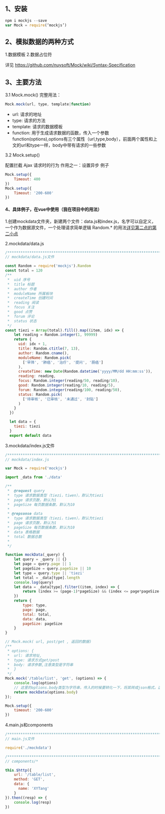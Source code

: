 ## 1、安装
``` js
npm i mockjs --save
var Mock = require(‘mockjs’)
```
## 2、模拟数据的两种方式
1.数据模板
2.数据占位符

详见 https://github.com/nuysoft/Mock/wiki/Syntax-Specification

## 3、主要方法

3.1	Mock.mock()
完整用法：
``` js
Mock.mock(url, type, template|function)
```

 - url: 请求的地址
 - type: 请求的方法
 - template: 请求的数据模板
 - function: 用于生成请求数据的函数，传入一个参数function(options),options有三个属性（url,type,body），前面两个属性和上文的url和type一样，body中带有请求的一些参数


3.2	Mock.setup()

配置拦截 Ajax 请求时的行为
作用之一：设置异步
例子

``` js
Mock.setup({
	Timeout: 400
})
Mock.setup({
	Timeout: '200-600'
})
```
#### 4、具体例子，在vue中使用（我在项目中的用法）
1.创建mockdata文件夹，新建两个文件：data.js和index.js，名字可以自定义，一个作为数据源文件，一个处理请求简单逻辑
Random.* 的用法[详见第二点的第二小点](https://github.com/nuysoft/Mock/wiki/Mock.Random)

2.mockdata/data.js
``` js
/****************************************************************************************/
// mockdata/data.js文件

const Random = require('mockjs').Random
const total = 120 
/** 
 *  uid 序号
 *  title 标题
 *  author 作者
 *  moduleName 所属板块
 *  createTime 创建时间
 *  reading 阅读
 *  focus 关注
 *  good 点赞
 *  forum 评论
 *  status 状态
 */
const tiezi = Array(total).fill().map((item, idx) => {
    let reading = Random.integer(1, 99999) 
    return {
      uid: idx + 1,
      title: Random.ctitle(7, 13),
      author: Random.cname(),
      moduleName: Random.pick(
        ['早筛', '肺癌', '治疗', '提问', '肠癌']
      ),
      createTime: new Date(Random.datetime('yyyy/MM/dd HH:mm:ss')),
      reading: reading,
      focus: Random.integer(reading/50, reading/10),
      good: Random.integer(reading/10, reading/5),
      forum: Random.integer(reading/100, reading/50),
      status: Random.pick(
        ['待审核', '已审核', '未通过', '封贴']
      )
    }
  })

  let data = {
    tiezi: tiezi
  }
  export default data
```

3.mockdata/index.js文件

``` js
/****************************************************************************************/
// mockdata/index.js

var Mock = require('mockjs')

import _data from './data'

/**
 *  @request query
 *  type 请求数据类型（tiezi，tiwen），默认为tiezi
 *  page 请求页数，默认为1
 *  pageSize 每页数据条数，默认为10
 * 
 * @repsonse data
 *  type 请求数据类型（tiezi，tiwen），默认为tiezi
 *  page 请求页数，默认为1
 *  pageSize 每页数据条数，默认为10
 *  data 表格数据
 *  total 数据总数
 *  
 */

function mockData(_query) {
    let query = _query || {}
    let page = query.page || 1
    let pageSize = query.pageSize || 10
    let type = query.type || 'tiezi'
    let total = _data[type].length
    console.log(query)
    let data = _data[type].filter((item, index) => {
        return (index >= (page-1)*pageSize) && (index <= page*pageSize-1)
    })
    return {
        type: type,
        page: page,
        total: total,
        data: data,
        pageSize: pageSize
    }
}

// Mock.mock( url, post/get , 返回的数据)
/**
 * options: {
 *  url: 请求地址,
 *  type: 请求方式get/post
 *  body: 请求参数,注意类型是字符串
 *  }
 */
Mock.mock('/table/list', 'get', (options) => {
    console.log(options)
    // 这里的options.body类型为字符串，传入的时候要转化一下，将其转成json格式。这里我偷懒，就没写了。。。
    return mockData(options.body)
});

Mock.setup({
    timeout: '200-600'
})

```

4.main.js和components
```js
/****************************************************************************************/
// main.js文件

require('./mockdata')

/****************************************************************************************/
// components/*

this.$http({
    url: '/table/list',
    method: 'GET',
    data: {
      name: 'XYTang'
    }
}).then((resp) => {
    console.log(resp)
})

```
